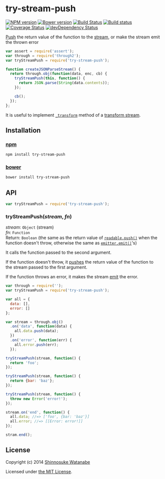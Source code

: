 # try-stream-push 

[![NPM version](https://img.shields.io/npm/v/try-stream-push.svg?style=flat)](https://www.npmjs.com/package/try-stream-push)
[![Bower version](https://img.shields.io/bower/v/try-stream-push.svg?style=flat)](https://github.com/shinnn/try-stream-push/releases)
[![Build Status](https://img.shields.io/travis/shinnn/try-stream-push.svg?style=flat)](https://travis-ci.org/shinnn/try-stream-push)
[![Build status](https://ci.appveyor.com/api/projects/status/to4aewekumw29ael?svg=true)](https://ci.appveyor.com/project/ShinnosukeWatanabe/try-stream-push)
[![Coverage Status](https://img.shields.io/coveralls/shinnn/try-stream-push.svg?style=flat)](https://coveralls.io/r/shinnn/try-stream-push)
[![devDependency Status](https://david-dm.org/shinnn/try-stream-push/dev-status.svg?style=flat)](https://david-dm.org/shinnn/try-stream-push#info=devDependencies)

[Push][push] the return value of the function to the [stream](http://nodejs.org/api/stream.html#stream_stream), or make the stream emit the thrown error

```javascript
var assert = require('assert');
var through = require('through2');
var tryStreamPush = require('try-stream-push');

function createJSONParseStream() {
  return through.obj(function(data, enc, cb) {
    tryStreamPush(this, function() {
      return JSON.parse(String(data.contents));
    });

    cb();
  });
};
```

It is useful to implement [`_transform`](http://nodejs.org/api/stream.html#stream_transform_transform_chunk_encoding_callback) method of a [transform stream](http://nodejs.org/api/stream.html#stream_class_stream_transform_1).

## Installation

### [npm](https://www.npmjs.com/)

```sh
npm install try-stream-push
```

### [bower](http://bower.io/)

```sh
bower install try-stream-push
```

## API

```javascript
var tryStreamPush = require('try-stream-push');
```

### tryStreamPush(*stream*, *fn*)

*stream*: `Object` (stream)  
*fn*: `Function`  
Return: `Boolean` (the same as the return value of [`readable.push()`][push] when the function doesn't throw, otherwise the same as [`emitter.emit()`][emit]'s)

It calls the function passed to the second argument.

If the function doesn't throw, it [pushes][push] the return value of the function to the stream passed to the first argument.

If the function throws an error, it makes the stream [emit] the error.

```javascript
var through = require('');
var tryStreamPush = require('try-stream-push');

var all = {
  data: [],
  error: []
};

var stream = through.obj()
  .on('data', function(data) {
    all.data.push(data);
  })
  .on('error', function(err) {
    all.error.push(err);
  });

tryStreamPush(stream, function() {
  return 'foo';
});

tryStreamPush(stream, function() {
  return {bar: 'baz'};
});

tryStreamPush(stream, function() {
  throw new Error('error!');
});

stream.on('end', function() {
  all.data; //=> ['foo', {bar: 'baz'}]
  all.error; //=> [[Error: error!]]
});

stram.end();
```

## License

Copyright (c) 2014 [Shinnosuke Watanabe](https://github.com/shinnn)

Licensed under [the MIT License](./LICENSE).

[push]: http://nodejs.org/api/stream.html#stream_readable_push_chunk_encoding
[emit]: http://nodejs.org/api/events.html#events_emitter_emit_event_arg1_arg2